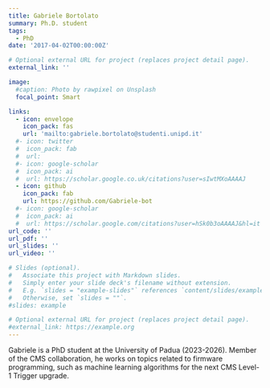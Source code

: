 ```yaml
--- 
title: Gabriele Bortolato
summary: Ph.D. student
tags:
  - PhD
date: '2017-04-02T00:00:00Z'

# Optional external URL for project (replaces project detail page).
external_link: ''

image:
  #caption: Photo by rawpixel on Unsplash
  focal_point: Smart

links:
  - icon: envelope
    icon_pack: fas
    url: 'mailto:gabriele.bortolato@studenti.unipd.it'
  #- icon: twitter
  #  icon_pack: fab
  #  url: 
  #- icon: google-scholar
  #  icon_pack: ai
  #  url: https://scholar.google.co.uk/citations?user=sIwtMXoAAAAJ
  - icon: github
    icon_pack: fab
    url: https://github.com/Gabriele-bot
  #- icon: google-scholar
  #  icon_pack: ai
  #  url: https://scholar.google.com/citations?user=hSk0b3oAAAAJ&hl=it
url_code: ''
url_pdf: ''
url_slides: ''
url_video: ''

# Slides (optional).
#   Associate this project with Markdown slides.
#   Simply enter your slide deck's filename without extension.
#   E.g. `slides = "example-slides"` references `content/slides/example-slides.md`.
#   Otherwise, set `slides = ""`.
#slides: example

# Optional external URL for project (replaces project detail page).
#external_link: https://example.org
---
```


Gabriele is a PhD student at the University of Padua (2023-2026). Member of the CMS collaboration, he works on topics related to
firmware programming, such as machine learning algorithms for the next CMS Level-1 Trigger upgrade.
